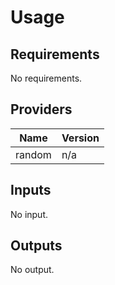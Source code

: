 # Usage
<!--- BEGIN_TF_DOCS --->
## Requirements

No requirements.

## Providers

| Name | Version |
|------|---------|
| random | n/a |

## Inputs

No input.

## Outputs

No output.

<!--- END_TF_DOCS --->
